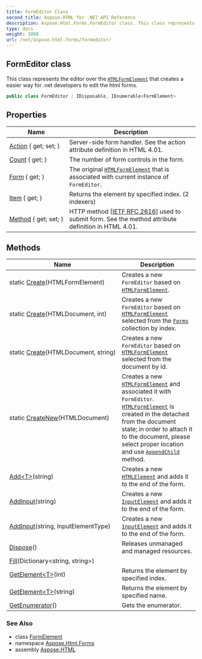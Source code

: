 ```yaml
---
title: FormEditor Class
second_title: Aspose.HTML for .NET API Reference
description: Aspose.Html.Forms.FormEditor class. This class represents the editor over the HTMLFormElement that creates a easier way for .net developers to edit the html forms
type: docs
weight: 3080
url: /net/aspose.html.forms/formeditor/
---
```

## FormEditor class

This class represents the editor over the [`HTMLFormElement`](../../aspose.html/htmlformelement/) that creates a easier way for .net developers to edit the html forms.

```csharp
public class FormEditor : IDisposable, IEnumerable<FormElement>
```

## Properties

| Name | Description |
| --- | --- |
| [Action](../../aspose.html.forms/formeditor/action/) { get; set; } | Server-side form handler. See the action attribute definition in HTML 4.01. |
| [Count](../../aspose.html.forms/formeditor/count/) { get; } | The number of form controls in the form. |
| [Form](../../aspose.html.forms/formeditor/form/) { get; } | The original [`HTMLFormElement`](../../aspose.html/htmlformelement/) that is associated with current instance of `FormEditor`. |
| [Item](../../aspose.html.forms/formeditor/item/) { get; } | Returns the element by specified index. (2 indexers) |
| [Method](../../aspose.html.forms/formeditor/method/) { get; set; } | HTTP method [[IETF RFC 2616](http://www.ietf.org/rfc/rfc2616.txt)] used to submit form. See the method attribute definition in HTML 4.01. |

## Methods

| Name | Description |
| --- | --- |
| static [Create](../../aspose.html.forms/formeditor/create/#create_2)(HTMLFormElement) | Creates a new `FormEditor` based on [`HTMLFormElement`](../../aspose.html/htmlformelement/). |
| static [Create](../../aspose.html.forms/formeditor/create/#create)(HTMLDocument, int) | Creates a new `FormEditor` based on [`HTMLFormElement`](../../aspose.html/htmlformelement/) selected from the [`Forms`](../../aspose.html/htmldocument/forms/) collection by index. |
| static [Create](../../aspose.html.forms/formeditor/create/#create_1)(HTMLDocument, string) | Creates a new `FormEditor` based on [`HTMLFormElement`](../../aspose.html/htmlformelement/) selected from the document by id. |
| static [CreateNew](../../aspose.html.forms/formeditor/createnew/)(HTMLDocument) | Creates a new [`HTMLFormElement`](../../aspose.html/htmlformelement/) and associated it with `FormEditor`. [`HTMLFormElement`](../../aspose.html/htmlformelement/) is created in the detached from the document state; in order to attach it to the document, please select proper location and use [`AppendChild`](../../aspose.html.dom/node/appendchild/) method. |
| [Add&lt;T&gt;](../../aspose.html.forms/formeditor/add/)(string) | Creates a new [`HTMLElement`](../../aspose.html/htmlelement/) and adds it to the end of the form. |
| [AddInput](../../aspose.html.forms/formeditor/addinput/#addinput)(string) | Creates a new [`InputElement`](../inputelement/) and adds it to the end of the form. |
| [AddInput](../../aspose.html.forms/formeditor/addinput/#addinput_1)(string, InputElementType) | Creates a new [`InputElement`](../inputelement/) and adds it to the end of the form. |
| [Dispose](../../aspose.html.forms/formeditor/dispose/)() | Releases unmanaged and managed resources. |
| [Fill](../../aspose.html.forms/formeditor/fill/)(Dictionary&lt;string, string&gt;) |  |
| [GetElement&lt;T&gt;](../../aspose.html.forms/formeditor/getelement/#getelement)(int) | Returns the element by specified index. |
| [GetElement&lt;T&gt;](../../aspose.html.forms/formeditor/getelement/#getelement_1)(string) | Returns the element by specified name. |
| [GetEnumerator](../../aspose.html.forms/formeditor/getenumerator/)() | Gets the enumerator. |

### See Also

* class [FormElement](../formelement/)
* namespace [Aspose.Html.Forms](../../aspose.html.forms/)
* assembly [Aspose.HTML](../../)
